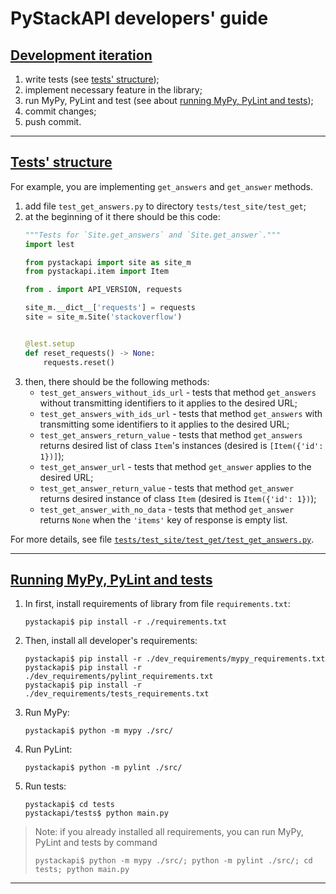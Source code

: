 # PyStackAPI developers' guide

## [Development iteration](https://github.com/wchistow/pystackapi/blob/master/CONTRIBUTING.md#development-iteration)

1. write tests (see [tests' structure](https://github.com/wchistow/pystackapi/blob/master/CONTRIBUTING.md#tests-structure));
2. implement necessary feature in the library;
3. run MyPy, PyLint and test (see about [running MyPy, PyLint and tests](https://github.com/wchistow/pystackapi/blob/master/CONTRIBUTING.md#running-mypy-and-tests));
4. commit changes;
5. push commit.

---

## [Tests' structure](https://github.com/wchistow/pystackapi/blob/master/CONTRIBUTING.md#tests-structure)

For example, you are implementing `get_answers` and `get_answer` methods.

1. add file `test_get_answers.py` to directory `tests/test_site/test_get`;
2. at the beginning of it there should be this code:
   ```python
   """Tests for `Site.get_answers` and `Site.get_answer`."""
   import lest
   
   from pystackapi import site as site_m
   from pystackapi.item import Item
   
   from . import API_VERSION, requests
   
   site_m.__dict__['requests'] = requests
   site = site_m.Site('stackoverflow')
   
   
   @lest.setup
   def reset_requests() -> None:
       requests.reset()
   ```
3. then, there should be the following methods:
    + `test_get_answers_without_ids_url` - tests that method `get_answers` without transmitting identifiers to it applies to the desired URL;
    + `test_get_answers_with_ids_url` - tests that method `get_answers` with transmitting some identifiers to it applies to the desired URL;
    + `test_get_answers_return_value` - tests that method `get_answers` returns desired list of class `Item`'s instances (desired is `[Item({'id': 1})]`);
    + `test_get_answer_url` - tests that method `get_answer` applies to the desired URL;
    + `test_get_answer_return_value` - tests that method `get_answer` returns desired instance of class `Item` (desired is `Item({'id': 1})`);
    + `test_get_answer_with_no_data` - tests that method `get_answer` returns `None` when the `'items'` key of response is empty list.

For more details, see file [`tests/test_site/test_get/test_get_answers.py`](https://github.com/wchistow/pystackapi/blob/master/tests/test_site/test_get/test_get_answers.py).

---

## [Running MyPy, PyLint and tests](https://github.com/wchistow/pystackapi/blob/master/CONTRIBUTING.md#running-mypy-and-tests)

1. In first, install requirements of library from file `requirements.txt`:
   ```shell
   pystackapi$ pip install -r ./requirements.txt
   ``` 
2. Then, install all developer's requirements:
   ```shell
   pystackapi$ pip install -r ./dev_requirements/mypy_requirements.txt
   pystackapi$ pip install -r ./dev_requirements/pylint_requirements.txt
   pystackapi$ pip install -r ./dev_requirements/tests_requirements.txt
   ```
3. Run MyPy:
   ```shell
   pystackapi$ python -m mypy ./src/
   ```
4. Run PyLint:
   ```shell
   pystackapi$ python -m pylint ./src/
   ```
5. Run tests:
   ```shell
   pystackapi$ cd tests
   pystackapi/tests$ python main.py
   ```

> Note: if you already installed all requirements, you can run MyPy, PyLint and tests by command
> ```shell
> pystackapi$ python -m mypy ./src/; python -m pylint ./src/; cd tests; python main.py
> ```

---
